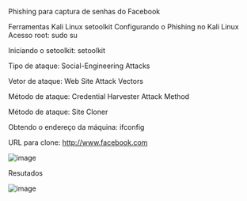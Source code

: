 Phishing para captura de senhas do Facebook

Ferramentas
Kali Linux
setoolkit
Configurando o Phishing no Kali Linux
Acesso root: sudo su

Iniciando o setoolkit: setoolkit

Tipo de ataque: Social-Engineering Attacks

Vetor de ataque: Web Site Attack Vectors

Método de ataque: Credential Harvester Attack Method 

Método de ataque: Site Cloner

Obtendo o endereço da máquina: ifconfig

URL para clone: http://www.facebook.com

![image](https://github.com/RODRIGOTIDEV/cibersecurity-desafio-phishing-DIO/assets/47644147/99dc895e-8eed-482c-b462-359d055954dc)


Resutados

![image](https://github.com/RODRIGOTIDEV/cibersecurity-desafio-phishing-DIO/assets/47644147/63b59325-12b5-4306-b71b-a9d98347c72a)

